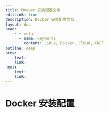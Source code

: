 ```yaml
---
title: Docker 安装配置文档
editLink: true
description: Docker 安装配置文档
layout: doc
head:
    - - meta
      - name: keywords
        content: Linux, Docker, Cloud, CNCF
outline: deep
prev:
    text: 
    link: 
next:
    text: 
    link: 
---
```


# Docker 安装配置